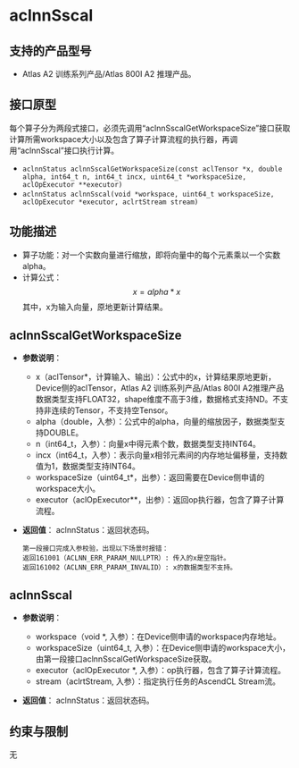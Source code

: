 # aclnnSscal

## 支持的产品型号
- Atlas A2 训练系列产品/Atlas 800I A2 推理产品。

## 接口原型
每个算子分为两段式接口，必须先调用“aclnnSscalGetWorkspaceSize”接口获取计算所需workspace大小以及包含了算子计算流程的执行器，再调用“aclnnSscal”接口执行计算。

- `aclnnStatus aclnnSscalGetWorkspaceSize(const aclTensor *x, double alpha, int64_t n, int64_t incx, uint64_t *workspaceSize, aclOpExecutor **executor)`
- `aclnnStatus aclnnSscal(void *workspace, uint64_t workspaceSize, aclOpExecutor *executor, aclrtStream stream)`

## 功能描述
- 算子功能：对一个实数向量进行缩放，即将向量中的每个元素乘以一个实数alpha。  
- 计算公式：  
  $$
  x = alpha * x
  $$
  其中，x为输入向量，原地更新计算结果。

## aclnnSscalGetWorkspaceSize
- **参数说明**：
  
  - x（aclTensor*，计算输入、输出）：公式中的x，计算结果原地更新，Device侧的aclTensor，Atlas A2 训练系列产品/Atlas 800I A2推理产品数据类型支持FLOAT32，shape维度不高于3维，数据格式支持ND。不支持非连续的Tensor，不支持空Tensor。
  - alpha（double，入参）：公式中的alpha，向量的缩放因子，数据类型支持DOUBLE。
  - n（int64_t，入参）：向量x中得元素个数，数据类型支持INT64。
  - incx（int64_t，入参）：表示向量x相邻元素间的内存地址偏移量，支持数值为1，数据类型支持INT64。
  - workspaceSize（uint64_t*，出参）：返回需要在Device侧申请的workspace大小。
  - executor（aclOpExecutor**，出参）：返回op执行器，包含了算子计算流程。  
- **返回值**：
  aclnnStatus：返回状态码。
  
  ```
  第一段接口完成入参校验，出现以下场景时报错：
  返回161001（ACLNN_ERR_PARAM_NULLPTR）: 传入的x是空指针。
  返回161002（ACLNN_ERR_PARAM_INVALID）: x的数据类型不支持。
  ```

## aclnnSscal
- **参数说明**：
  - workspace（void \*, 入参）：在Device侧申请的workspace内存地址。
  - workspaceSize（uint64_t, 入参）：在Device侧申请的workspace大小，由第一段接口aclnnSscalGetWorkspaceSize获取。
  - executor（aclOpExecutor \*, 入参）：op执行器，包含了算子计算流程。
  - stream（aclrtStream, 入参）：指定执行任务的AscendCL Stream流。

- **返回值**：
  aclnnStatus：返回状态码。

## 约束与限制
无

